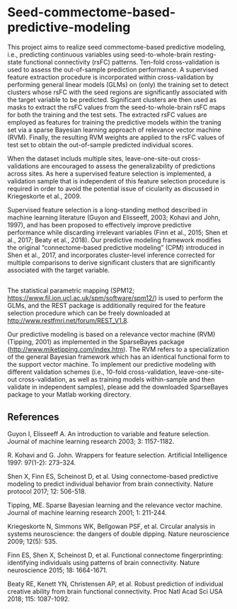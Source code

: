 # Seed-commectome-based-predictive-modeling

This project aims to realize seed commectome-based predictive modeling, i.e., predicting continuous variables using seed-to-whole-brain resting-state functional connectivity (rsFC) patterns. Ten-fold cross-validation is used to assess the out-of-sample prediction performance. A supervised feature extraction procedure is incorporated within cross-validation by performing general linear models (GLMs) on (only) the training set to detect clusters whose rsFC with the seed regions are significantly associated with the target variable to be predicted. Significant clusters are then used as masks to extract the rsFC values from the seed-to-whole-brain rsFC maps for both the training and the test sets. The extracted rsFC values are employed as features for training the predictive models within the traning set via a sparse Bayesian learning approach of relevance vector machine (RVM). Finally, the resulting RVM weights are applied to the rsFC values of test set to obtain the out-of-sample predicted individual scores. 

When the dataset includs multiple sites, leave-one-site-out cross-validations are encouraged to assess the generalizability of predictions across sites. As here a supervised feature selection is implemented, a validation sample that is independent of this feature selection procedure is required in order to avoid the potential issue of cicularity as discussed in Kriegeskorte et al., 2009. 

Supervised feature selection is a long-standing method described in machine learning literature (Guyon and Elisseeff, 2003; Kohavi and John, 1997), and has been proposed to effectively improve predictive performance while discarding irrelevant variables (Finn et al., 2015; Shen et al., 2017; Beaty et al., 2018). Our predictive modeling framework modifies the original “connectome-based predictive modeling” (CPM) introduced in Shen et al., 2017, and incorporates cluster-level inference corrected for multiple comparisons to derive significant clusters that are significantly associated with the target variable. 

##
The statistical parametric mapping (SPM12; https://www.fil.ion.ucl.ac.uk/spm/software/spm12/) is used to perform the GLMs, and the REST package is additionally required for the feature selection procedure which can be freely downloaded at http://www.restfmri.net/forum/REST_V1.8.

Our predictive modeling is based on a relevance vector machine (RVM) (Tipping, 2001) as implemented in the SparseBayes package (http://www.miketipping.com/index.htm). The RVM refers to a specialization of the general Bayesian framework which has an identical functional form to the support vector machine. To implement our predictive modeling with different validation schemes (i.e., 10-fold cross-validation, leave-one-site-out cross-validation, as well as training models within-sample and then validate in independent samples), please add the downloaded SparseBayes package to your Matlab working directory.

## References
Guyon I, Elisseeff A. An introduction to variable and feature selection. Journal of machine learning research 2003; 3: 1157-1182. 

R. Kohavi and G. John. Wrappers for feature selection. Artificial Intelligence 1997: 97(1-2): 273–324. 

Shen X, Finn ES, Scheinost D, et al. Using connectome-based predictive modeling to predict individual behavior from brain connectivity. Nature protocol 2017; 12: 506-518.
 
Tipping, ME. Sparse Bayesian learning and the relevance vector machine. Journal of machine learning research 2001; 1: 211-244. 

Kriegeskorte N, Simmons WK, Bellgowan PSF, et al. Circular analysis in systems neuroscience: the dangers of double dipping. Nature neuroscience 2009; 12(5): 535.

Finn ES, Shen X, Scheinost D, et al. Functional connectome fingerprinting: identifying individuals using patterns of brain connectivity. Nature neuroscience 2015; 18: 1664-1671.
 
Beaty RE, Kenett YN, Christensen AP, et al. Robust prediction of individual creative ability from brain functional connectivity. Proc Natl Acad Sci USA 2018; 115: 1087-1092.
